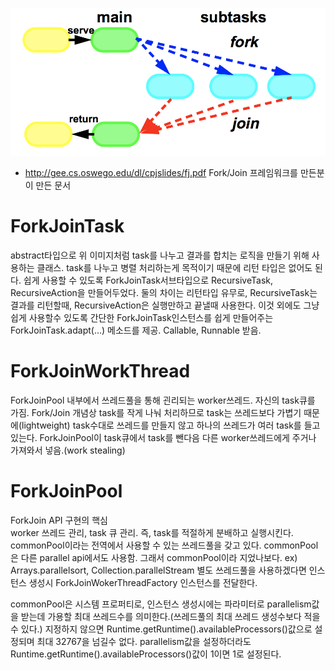 <!-- TITLE: Fork Join -->
<!-- SUBTITLE: Fork/Join Framework -->

![Fork Join Parallelism](/uploads/fork-join/fork-join-parallelism.png "Fork Join Parallelism")
*  http://gee.cs.oswego.edu/dl/cpjslides/fj.pdf Fork/Join 프레임워크를 만든분이 만든 문서

# ForkJoinTask
abstract타입으로 위 이미지처럼 task를 나누고 결과를 합치는 로직을 만들기 위해 사용하는 클래스.
task를 나누고 병렬 처리하는게 목적이기 때문에 리턴 타입은 없어도 된다.
쉽게 사용할 수 있도록 ForkJoinTask서브타입으로 RecursiveTask, RecursiveAction을 만들어두었다.
둘의 차이는 리턴타입 유무로, RecursiveTask는 결과를 리턴할때, RecursiveAction은 실행만하고 끝낼때 사용한다.
이것 외에도 그냥 쉽게 사용할수 있도록 간단한 ForkJoinTask인스턴스를 쉽게 만들어주는 ForkJoinTask.adapt(...) 메소드를 제공. Callable, Runnable 받음.

# ForkJoinWorkThread
ForkJoinPool 내부에서 쓰레드풀을 통해 괸리되는 worker쓰레드. 자신의 task큐를 가짐.
Fork/Join 개념상 task를 작게 나눠 처리하므로 task는 쓰레드보다 가볍기 때문에(lightweight) task수대로 쓰레드를 만들지 않고 하나의 쓰레드가 여러 task를 들고 있는다.
ForkJoinPool이 task큐에서 task를 뺀다음 다른 worker쓰레드에게 주거나 가져와서 넣음.(work stealing)

# ForkJoinPool
ForkJoin API 구현의 핵심<br>
worker 쓰레드 관리, task 큐 관리. 즉, task를 적절하게 분배하고 실행시킨다.
commonPool이라는 전역에서 사용할 수 있는 쓰레드풀을 갖고 있다.
commonPool은 다른 parallel api에서도 사용함. 그래서 commonPool이라 지었나보다.
ex) Arrays.parallelsort, Collection.parallelStream
별도 쓰레드풀을 사용하겠다면 인스턴스 생성시 ForkJoinWokerThreadFactory 인스턴스를 전달한다.

commonPool은 시스템 프로퍼티로, 인스턴스 생성시에는 파라미터로 parallelism값을 받는데 가용할 최대 쓰레드수를 의미한다.(쓰레드풀의 최대 쓰레드 생성수보다 적을수 있다.)
지정하지 않으면 Runtime.getRuntime().availableProcessors()값으로 설정되며 최대 32767을 넘길수 없다.
parallelism값을 설정하더라도 Runtime.getRuntime().availableProcessors()값이 1이면 1로 설정된다.
